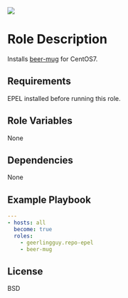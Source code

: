 [![](https://github.com/ansible-roles-matsumura/beer-mug/workflows/build/badge.svg)](https://github.com/ansible-roles-matsumura/beer-mug/actions)

Role Description
=========

Installs [beer-mug](https://github.com/misoton665/beer-mug) for CentOS7.

Requirements
------------

EPEL installed before running this role.

Role Variables
--------------

None

Dependencies
------------

None

Example Playbook
----------------

```YAML
---
- hosts: all
  become: true
  roles:
    - geerlingguy.repo-epel
    - beer-mug
```

License
-------

BSD
